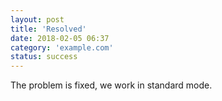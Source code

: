 ```yaml
---
layout: post
title: 'Resolved'
date: 2018-02-05 06:37
category: 'example.com'
status: success
---
```


The problem is fixed, we work in standard mode.